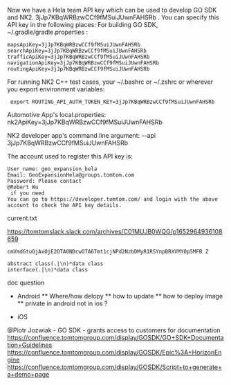 Now we have a Hela team API key which can be used to develop GO SDK and NK2. 3jJp7KBqWRBzwCCf9fMSuiJUwnFAHSRb .
You can specify this API key in the following places:
For building GO SDK, ~/.gradle/gradle.properties :

```
mapsApiKey=3jJp7KBqWRBzwCCf9fMSuiJUwnFAHSRb
searchApiKey=3jJp7KBqWRBzwCCf9fMSuiJUwnFAHSRb
trafficApiKey=3jJp7KBqWRBzwCCf9fMSuiJUwnFAHSRb
navigationApiKey=3jJp7KBqWRBzwCCf9fMSuiJUwnFAHSRb
routingApiKey=3jJp7KBqWRBzwCCf9fMSuiJUwnFAHSRb
```

For running NK2 C++ test cases, your ~/.bashrc or ~/.zshrc or wherever you export environment variables:
```
 export ROUTING_API_AUTH_TOKEN_KEY=3jJp7KBqWRBzwCCf9fMSuiJUwnFAHSRb
```
Automotive App's local.properties: nk2ApiKey=3jJp7KBqWRBzwCCf9fMSuiJUwnFAHSRb

NK2 developer app's command line argument: --api 3jJp7KBqWRBzwCCf9fMSuiJUwnFAHSRb

The account used to register this API key is:
```
User name: geo_expansion_hela
Email: GeoExpansionHela@groups.tomtom.com
Password: Please contact 
@Robert Wu
 if you need
You can go to https://developer.tomtom.com/ and login with the above account to check the API key details.
```


current.txt

https://tomtomslack.slack.com/archives/C01MUJB0WQG/p1652964936108659

```
cmVmdGtuOjAxOjE2OTA0NDcwOTA6Tmt1cjNPd2NzbDMyR1RSYnpBRXVMY0p5MFB Z
```

```
abstract class(.|\n)*data class
interface(.|\n)*data class
```

doc question
* Android
** Where/how delopy
** how to update
** how to deploy image
** private in android not in ios ?

* iOS

@Piotr Jozwiak - GO SDK - grants access to customers for documentation
https://confluence.tomtomgroup.com/display/GOSDK/GO+SDK+Documentation+Guidelines
https://confluence.tomtomgroup.com/display/GOSDK/Epic%3A+HorizonEngine
https://confluence.tomtomgroup.com/display/GOSDK/Script+to+generate+a+demo+page